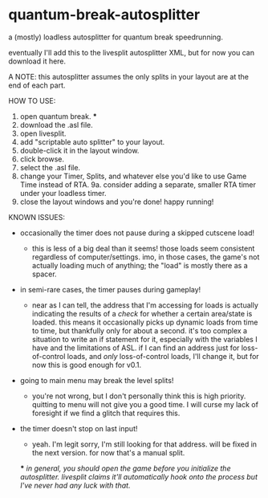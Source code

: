 # quantum-break-autosplitter
a (mostly) loadless autosplitter for quantum break speedrunning.

eventually I'll add this to the livesplit autosplitter XML, but for now you can download it here.

A NOTE:
this autosplitter assumes the only splits in your layout are at the end of each part.

HOW TO USE:
1. open quantum break. **&ast;**
2. download the .asl file.
3. open livesplit.
4. add "scriptable auto splitter" to your layout.
5. double-click it in the layout window.
6. click browse.
7. select the .asl file.
8. change your Timer, Splits, and whatever else you'd like to use Game Time instead of RTA.
9a. consider adding a separate, smaller RTA timer under your loadless timer.
9. close the layout windows and you're done! happy running!

KNOWN ISSUES:
- occasionally the timer does not pause during a skipped cutscene load!
  - this is less of a big deal than it seems! those loads seem consistent regardless of computer/settings. imo, in those cases, the game's not actually loading much of anything; the "load" is mostly there as a spacer.
- in semi-rare cases, the timer pauses during gameplay!
  - near as I can tell, the address that I'm accessing for loads is actually indicating the results of a *check* for whether a certain area/state is loaded. this means it occasionally picks up dynamic loads from time to time, but thankfully only for about a second. it's too complex a situation to write an if statement for it, especially with the variables I have and the limitations of ASL. if I can find an address just for loss-of-control loads, and *only* loss-of-control loads, I'll change it, but for now this is good enough for v0.1.
- going to main menu may break the level splits!
  - you're not wrong, but I don't personally think this is high priority. quitting to menu will not give you a good time. I will curse my lack of foresight if we find a glitch that requires this.
- the timer doesn't stop on last input!
  - yeah. I'm legit sorry, I'm still looking for that address. will be fixed in the next version. for now that's a manual split.
  
  
  **&ast;** *in general, you should open the game before you initialize the autosplitter. livesplit claims it'll automatically hook onto the process but I've never had any luck with that.*
